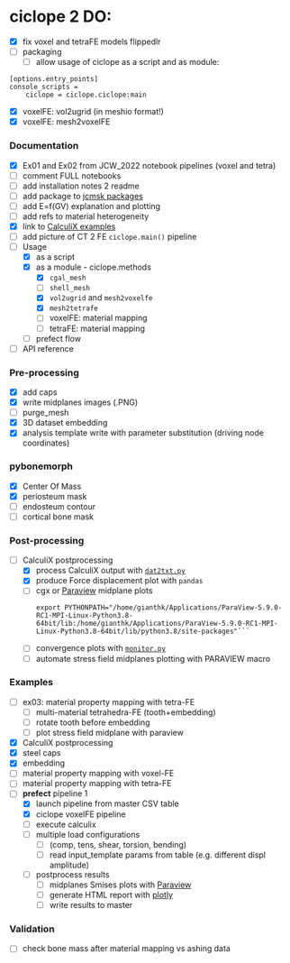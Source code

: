 # ciclope 2 DO:
- [X] fix voxel and tetraFE models flippedlr
- [ ] packaging
  - [ ] allow usage of ciclope as a script and as module:
```editorconfig
[options.entry_points]
console_scripts =
    ciclope = ciclope.ciclope:main
```
- [X] voxelFE: vol2ugrid (in meshio format!)
- [X] voxelFE: mesh2voxelFE

### Documentation
- [X] Ex01 and Ex02 from JCW_2022 notebook pipelines (voxel and tetra)
- [ ] comment FULL notebooks
- [ ] add installation notes 2 readme
- [ ] add package to [jcmsk packages](https://jcmsk.github.io/packages.html)
- [ ] add E=f(GV) explanation and plotting
- [ ] add refs to material heterogeneity
- [X] link to [CalculiX examples](https://github.com/calculix/examples/tree/master/materials)
- [ ] add picture of CT 2 FE `ciclope.main()` pipeline
- [ ] Usage
  - [X] as a script
  - [X] as a module - ciclope.methods
    - [X] `cgal_mesh`
    - [ ] `shell_mesh`
    - [X] `vol2ugrid` and `mesh2voxelfe`
    - [X] `mesh2tetrafe`
    - [ ] voxelFE: material mapping
    - [ ] tetraFE: material mapping
  - [ ] prefect flow 
- [ ] API reference

### Pre-processing
- [x] add caps
- [X] write midplanes images (.PNG)
- [ ] purge_mesh
- [X] 3D dataset embedding
- [X] analysis template write with parameter substitution (driving node coordinates)

### pybonemorph
- [X] Center Of Mass
- [X] periosteum mask
- [ ] endosteum contour
- [ ] cortical bone mask

### Post-processing
- [ ] CalculiX postprocessing
  - [X] process CalculiX output with [`dat2txt.py`](https://github.com/mkraska/CalculiX-Examples/tree/master/Scripts)
  - [X] produce Force displacement plot with `pandas`
  - [ ] cgx or [Paraview](https://www.paraview.org/Wiki/ParaView/Python/Screenshot) midplane plots
    ```shell
    export PYTHONPATH="/home/gianthk/Applications/ParaView-5.9.0-RC1-MPI-Linux-Python3.8-64bit/lib:/home/gianthk/Applications/ParaView-5.9.0-RC1-MPI-Linux-Python3.8-64bit/lib/python3.8/site-packages"```
  - [ ] convergence plots with [`monitor.py`](https://github.com/mkraska/CalculiX-Examples/tree/master/Scripts)
  - [ ] automate stress field midplanes plotting with PARAVIEW macro

### Examples
- [ ] ex03: material property mapping with tetra-FE
  - [ ] multi-material tetrahedra-FE (tooth+embedding)
  - [ ] rotate tooth before embedding
  - [ ] plot stress field midplane with paraview
- [X] CalculiX postprocessing
- [X] steel caps
- [X] embedding
- [ ] material property mapping with voxel-FE
- [ ] material property mapping with tetra-FE
- [ ] **prefect** pipeline 1
  - [X] launch pipeline from master CSV table
  - [X] ciclope voxelFE pipeline
  - [ ] execute calculix
  - [ ] multiple load configurations
    - [ ] (comp, tens, shear, torsion, bending)
    - [ ] read input_template params from table (e.g. different displ amplitude)
  - [ ] postprocess results
    - [ ] midplanes Smises plots with [Paraview](https://www.paraview.org/Wiki/ParaView/Python/Screenshot)
    - [ ] generate HTML report with [plotly](https://plotly.com/python/v3/html-reports/)
    - [ ] write results to master

### Validation
- [ ] check bone mass after material mapping vs ashing data